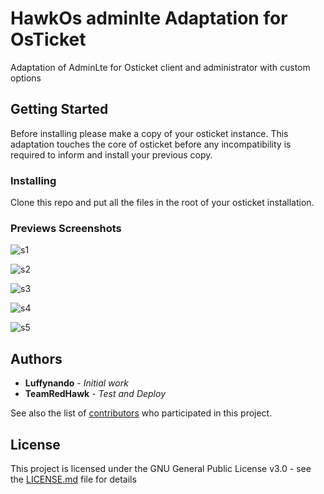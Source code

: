 # HawkOs adminlte Adaptation for OsTicket

Adaptation of AdminLte for Osticket client and administrator with custom options 

## Getting Started

Before installing please make a copy of your osticket instance. This adaptation touches the core of osticket before any incompatibility is required to inform and install your previous copy.

### Installing

Clone this repo and put all the files in the root of your osticket installation.

### Previews Screenshots

![s1](https://raw.githubusercontent.com/luffynando/HawkOsTicket/master/docs/c1.PNG)

![s2](https://raw.githubusercontent.com/luffynando/HawkOsTicket/master/docs/C2.PNG)

![s3](https://raw.githubusercontent.com/luffynando/HawkOsTicket/master/docs/c3.PNG)

![s4](https://raw.githubusercontent.com/luffynando/HawkOsTicket/master/docs/c4.PNG)

![s5](https://raw.githubusercontent.com/luffynando/HawkOsTicket/master/docs/C5.PNG)

## Authors

* **Luffynando** - *Initial work*
* **TeamRedHawk** - *Test and Deploy*

See also the list of [contributors](https://github.com/luffynando/HawkOsTicket/contributors) who participated in this project.

## License

This project is licensed under the GNU General Public License v3.0 - see the [LICENSE.md](LICENSE.md) file for details
